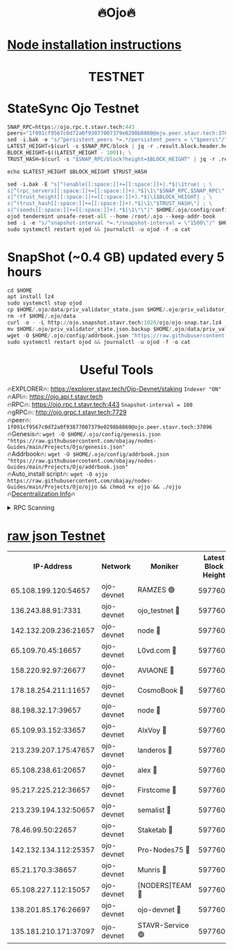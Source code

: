<h1 align="center"> 🔥Ojo🔥</h1>

[Node installation instructions](https://github.com/obajay/nodes-Guides/tree/main/Projects/Ojo)
=

<h1 align="center"> TESTNET</h1>

# StateSync Ojo Testnet
```python
SNAP_RPC=https://ojo.rpc.t.stavr.tech:443
peers="1f091cf9567c0d72a0f93877007379e0298b8860@ojo.peer.stavr.tech:37096"
sed -i.bak -e "s/^persistent_peers *=.*/persistent_peers = \"$peers\"/" $HOME/.ojo/config/config.toml
LATEST_HEIGHT=$(curl -s $SNAP_RPC/block | jq -r .result.block.header.height); \
BLOCK_HEIGHT=$((LATEST_HEIGHT - 100)); \
TRUST_HASH=$(curl -s "$SNAP_RPC/block?height=$BLOCK_HEIGHT" | jq -r .result.block_id.hash)

echo $LATEST_HEIGHT $BLOCK_HEIGHT $TRUST_HASH

sed -i.bak -E "s|^(enable[[:space:]]+=[[:space:]]+).*$|\1true| ; \
s|^(rpc_servers[[:space:]]+=[[:space:]]+).*$|\1\"$SNAP_RPC,$SNAP_RPC\"| ; \
s|^(trust_height[[:space:]]+=[[:space:]]+).*$|\1$BLOCK_HEIGHT| ; \
s|^(trust_hash[[:space:]]+=[[:space:]]+).*$|\1\"$TRUST_HASH\"| ; \
s|^(seeds[[:space:]]+=[[:space:]]+).*$|\1\"\"|" $HOME/.ojo/config/config.toml
ojod tendermint unsafe-reset-all --home /root/.ojo --keep-addr-book
sed -i -e "s/^snapshot-interval *=.*/snapshot-interval = \"1500\"/" $HOME/.ojo/config/app.toml
sudo systemctl restart ojod && journalctl -u ojod -f -o cat
```
# SnapShot (~0.4 GB) updated every 5 hours
```python
cd $HOME
apt install lz4
sudo systemctl stop ojod
cp $HOME/.ojo/data/priv_validator_state.json $HOME/.ojo/priv_validator_state.json.backup
rm -rf $HOME/.ojo/data
curl -o - -L http://ojo.snapshot.stavr.tech:1026/ojo/ojo-snap.tar.lz4 | lz4 -c -d - | tar -x -C $HOME/.ojo --strip-components 2
mv $HOME/.ojo/priv_validator_state.json.backup $HOME/.ojo/data/priv_validator_state.json
wget -O $HOME/.ojo/config/addrbook.json "https://raw.githubusercontent.com/obajay/nodes-Guides/main/Projects/Ojo/addrbook.json"
sudo systemctl restart ojod && journalctl -u ojod -f -o cat
```
 <h1 align="center"> Useful Tools</h1>

🔥EXPLORER🔥:        https://explorer.stavr.tech/Ojo-Devnet/staking        `Indexer "ON"` \
🔥API🔥:                     https://ojo.api.t.stavr.tech \
🔥RPC🔥:                    https://ojo.rpc.t.stavr.tech:443              `Snapshot-interval = 100` \
🔥gRPC🔥:                  http://ojo.grpc.t.stavr.tech:7729 \
🔥peer🔥:                   `1f091cf9567c0d72a0f93877007379e0298b8860@ojo.peer.stavr.tech:37096` \
🔥Genesis🔥:    ```wget -O $HOME/.ojo/config/genesis.json "https://raw.githubusercontent.com/obajay/nodes-Guides/main/Projects/Ojo/genesis.json"``` \
🔥Addrbook🔥:    ```wget -O $HOME/.ojo/config/addrbook.json "https://raw.githubusercontent.com/obajay/nodes-Guides/main/Projects/Ojo/addrbook.json"``` \
🔥Auto_install script🔥: ```wget -O ojjo https://raw.githubusercontent.com/obajay/nodes-Guides/main/Projects/Ojo/ojjo && chmod +x ojjo && ./ojjo``` \
🔥[Decentralization Info](https://github.com/obajay/StateSync-snapshots/tree/main/Projects/Ojo/Decentralization)🔥



<details>
<summary>RPC Scanning</summary>

<h2 align="center"> We scan nodes in real time every 4 hours. And we provide the final result of RPC endpoints.
We cannot influence the operation of these nodes in any way. </h2>


```python
If Voting Power is higher than 0 --> then the Node is a validator of the network and may be subject to attack and be a potential threat to the chain.
```
```python
We marked such validators with a red symbol
```

</details>

[raw json Testnet](https://rpc-check.ojot.stavr.tech/ojot/rpc-ojot-result.json)
=


<table><tr><th>IP-Address</th><th>Network</th><th>Moniker</th><th>Latest Block Height</th><th>Earliest Block Height</th><th>Catching Up</th><th>Tx Index</th><th>Voting Power</th><th>Scan Time</th></tr><tr><td>65.108.199.120:54657</td><td>ojo-devnet</td><td>RAMZES 🟢</td><td>5977601</td><td>306156</td><td>False</td><td>on</td><td>0</td><td>2024-03-21T01:04:04.149900824UTC</td></tr><tr><td>136.243.88.91:7331</td><td>ojo-devnet</td><td>ojo_testnet 🔴</td><td>5977603</td><td>308845</td><td>False</td><td>on</td><td>1000</td><td>2024-03-21T01:04:11.851103223UTC</td></tr><tr><td>142.132.209.236:21657</td><td>ojo-devnet</td><td>node 🔴</td><td>5977605</td><td>350001</td><td>False</td><td>on</td><td>1999</td><td>2024-03-21T01:04:23.195183091UTC</td></tr><tr><td>65.109.70.45:16657</td><td>ojo-devnet</td><td>L0vd.com 🔴</td><td>5977606</td><td>695918</td><td>False</td><td>off</td><td>998</td><td>2024-03-21T01:04:28.674946786UTC</td></tr><tr><td>158.220.92.97:26677</td><td>ojo-devnet</td><td>AVIAONE 🔴</td><td>5977604</td><td>2754001</td><td>False</td><td>on</td><td>19926</td><td>2024-03-21T01:04:20.376544549UTC</td></tr><tr><td>178.18.254.211:11657</td><td>ojo-devnet</td><td>CosmoBook 🔴</td><td>5977605</td><td>4392001</td><td>False</td><td>off</td><td>1047</td><td>2024-03-21T01:04:23.481090928UTC</td></tr><tr><td>88.198.32.17:39657</td><td>ojo-devnet</td><td>node 🔴</td><td>5977605</td><td>4710001</td><td>False</td><td>on</td><td>109361</td><td>2024-03-21T01:04:25.746226751UTC</td></tr><tr><td>65.109.93.152:33657</td><td>ojo-devnet</td><td>AlxVoy 🔴</td><td>5977605</td><td>4943001</td><td>False</td><td>on</td><td>6350855</td><td>2024-03-21T01:04:22.927089526UTC</td></tr><tr><td>213.239.207.175:47657</td><td>ojo-devnet</td><td>landeros 🔴</td><td>5977604</td><td>4967924</td><td>False</td><td>off</td><td>11083</td><td>2024-03-21T01:04:20.576208869UTC</td></tr><tr><td>65.108.238.61:20657</td><td>ojo-devnet</td><td>alex 🔴</td><td>5977601</td><td>5131001</td><td>False</td><td>on</td><td>11359</td><td>2024-03-21T01:04:03.812612842UTC</td></tr><tr><td>95.217.225.212:36657</td><td>ojo-devnet</td><td>Firstcome 🔴</td><td>5977602</td><td>5251946</td><td>False</td><td>on</td><td>13566</td><td>2024-03-21T01:04:09.586950347UTC</td></tr><tr><td>213.239.194.132:50657</td><td>ojo-devnet</td><td>semalist 🔴</td><td>5977601</td><td>5540522</td><td>False</td><td>on</td><td>21037</td><td>2024-03-21T01:04:04.356944186UTC</td></tr><tr><td>78.46.99.50:22657</td><td>ojo-devnet</td><td>Staketab 🔴</td><td>5977606</td><td>5668501</td><td>False</td><td>on</td><td>1276</td><td>2024-03-21T01:04:28.886511660UTC</td></tr><tr><td>142.132.134.112:25357</td><td>ojo-devnet</td><td>Pro-Nodes75 🔴</td><td>5977602</td><td>5877602</td><td>False</td><td>on</td><td>24651</td><td>2024-03-21T01:04:06.938537296UTC</td></tr><tr><td>65.21.170.3:38657</td><td>ojo-devnet</td><td>Munris 🔴</td><td>5977602</td><td>5877602</td><td>False</td><td>off</td><td>20123</td><td>2024-03-21T01:04:09.292745512UTC</td></tr><tr><td>65.108.227.112:15057</td><td>ojo-devnet</td><td>[NODERS]TEAM 🔴</td><td>5977605</td><td>5877605</td><td>False</td><td>off</td><td>9999</td><td>2024-03-21T01:04:28.133152882UTC</td></tr><tr><td>138.201.85.176:26697</td><td>ojo-devnet</td><td>ojo-devnet 🔴</td><td>5977606</td><td>5877605</td><td>False</td><td>on</td><td>1000024000</td><td>2024-03-21T01:04:28.380589635UTC</td></tr><tr><td>135.181.210.171:37097</td><td>ojo-devnet</td><td>STAVR-Service 🟢</td><td>5977601</td><td>5977301</td><td>False</td><td>on</td><td>0</td><td>2024-03-21T01:04:04.659162891UTC</td></tr></table>
